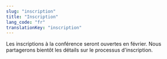 ```yaml
---
slug: "inscription"
title: "Inscription"
lang_code: "fr"
translationKey: "inscription"
---
```


Les inscriptions à la conférence seront ouvertes en février. Nous partagerons bientôt les détails sur le processus d'inscription. 

<!--
Les inscriptions pour participer en personne sont complètes. Toutefois, la participation virtuelle reste ouverte.
Veuillez cliquez sur le lien suivant pour vous inscrire:
<https://events.myconferencesuite.com/DRIConnect/reg/landing>

## Coût

La participation à cet événement est gratuite. Cependant, tout frais lié aux vols, à l'hébergement, et aux repas, en dehors de ceux offerts dans le cadre de l’événement, seront à la charge de chaque participant.
-->